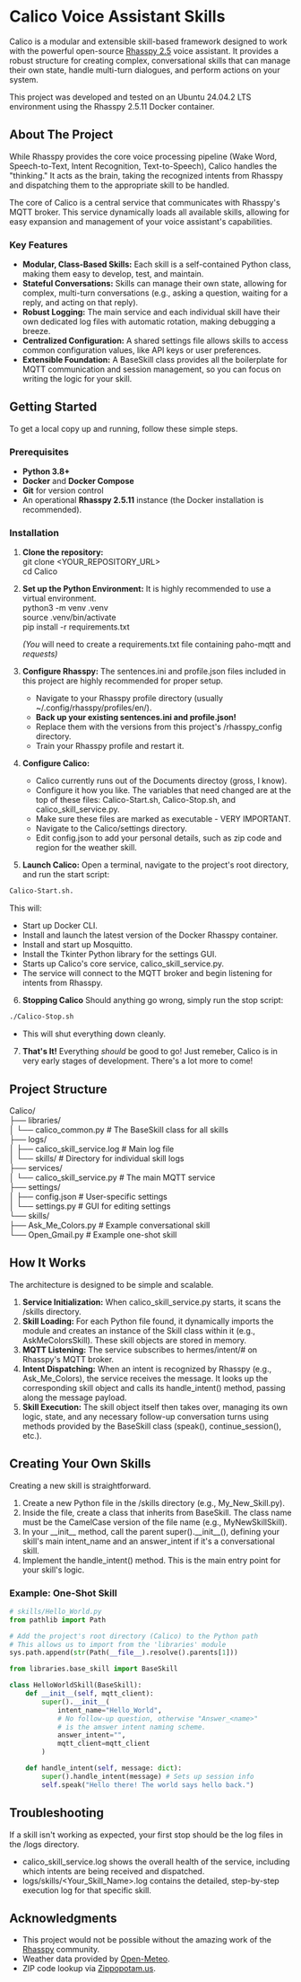 # **Calico Voice Assistant Skills**

Calico is a modular and extensible skill-based framework designed to work with the powerful open-source [Rhasspy 2.5](https://rhasspy.readthedocs.io/en/latest/) voice assistant. It provides a robust structure for creating complex, conversational skills that can manage their own state, handle multi-turn dialogues, and perform actions on your system.

This project was developed and tested on an Ubuntu 24.04.2 LTS environment using the Rhasspy 2.5.11 Docker container.

## **About The Project**

While Rhasspy provides the core voice processing pipeline (Wake Word, Speech-to-Text, Intent Recognition, Text-to-Speech), Calico handles the "thinking." It acts as the brain, taking the recognized intents from Rhasspy and dispatching them to the appropriate skill to be handled.

The core of Calico is a central service that communicates with Rhasspy's MQTT broker. This service dynamically loads all available skills, allowing for easy expansion and management of your voice assistant's capabilities.

### **Key Features**

* **Modular, Class-Based Skills:** Each skill is a self-contained Python class, making them easy to develop, test, and maintain.  
* **Stateful Conversations:** Skills can manage their own state, allowing for complex, multi-turn conversations (e.g., asking a question, waiting for a reply, and acting on that reply).  
* **Robust Logging:** The main service and each individual skill have their own dedicated log files with automatic rotation, making debugging a breeze.  
* **Centralized Configuration:** A shared settings file allows skills to access common configuration values, like API keys or user preferences.  
* **Extensible Foundation:** A BaseSkill class provides all the boilerplate for MQTT communication and session management, so you can focus on writing the logic for your skill.

## **Getting Started**

To get a local copy up and running, follow these simple steps.

### **Prerequisites**

* **Python 3.8+**  
* **Docker** and **Docker Compose**  
* **Git** for version control  
* An operational **Rhasspy 2.5.11** instance (the Docker installation is recommended).

### **Installation**

1. **Clone the repository:**  
   git clone \<YOUR\_REPOSITORY\_URL\>  
   cd Calico

2. **Set up the Python Environment:** It is highly recommended to use a virtual environment.  
   python3 \-m venv .venv  
   source .venv/bin/activate  
   pip install \-r requirements.txt

   *(You* will need to create a requirements.txt file containing paho-mqtt and *requests)*  
3. **Configure Rhasspy:** The sentences.ini and profile.json files included in this project are highly recommended for proper setup.  
   * Navigate to your Rhasspy profile directory (usually \~/.config/rhasspy/profiles/en/).
   * **Back up your existing sentences.ini and profile.json\!**  
   * Replace them with the versions from this project's /rhasspy\_config directory.  
   * Train your Rhasspy profile and restart it.  
4. **Configure Calico:**
   * Calico currently runs out of the Documents directoy (gross, I know).   
   * Configure it how you like. The variables that need changed are at the top of these files: Calico-Start.sh, Calico-Stop.sh, and calico_skill_service.py.   
   * Make sure these files are marked as executable - VERY IMPORTANT.
   * Navigate to the Calico/settings directory.   
   * Edit config.json to add your personal details, such as zip code and region for the weather skill.  
5. **Launch Calico:** Open a terminal, navigate to the project's root directory, and run the start script:
```bash
Calico-Start.sh.
```
This will:  
   * Start up Docker CLI.  
   * Install and launch the latest version of the Docker Rhasspy container.  
   * Install and start up Mosquitto.  
   * Install the Tkinter Python library for the settings GUI.  
   * Starts up Calico's core service, calico_skill_service.py.  
   * The service will connect to the MQTT broker and begin listening for intents from Rhasspy.  
6. **Stopping Calico** Should anything go wrong, simply run the stop script:
```bash
./Calico-Stop.sh  
```
   * This will shut everything down cleanly.  
7. **That's It!** Everything *should* be good to go! Just remeber, Calico is in very early stages of development. There's a lot more to come!

## **Project Structure**

Calico/  
├── libraries/  
│   └── calico\_common.py      \# The BaseSkill class for all skills  
├── logs/  
│   ├── calico\_skill\_service.log \# Main log file  
│   └── skills/                  \# Directory for individual skill logs  
├── services/  
│   └── calico\_skill\_service.py \# The main MQTT service  
├── settings/  
│   ├── config.json              \# User-specific settings  
│   └── settings.py              \# GUI for editing settings  
└── skills/  
    ├── Ask\_Me\_Colors.py         \# Example conversational skill  
    └── Open\_Gmail.py            \# Example one-shot skill

## **How It Works**

The architecture is designed to be simple and scalable.

1. **Service Initialization:** When calico\_skill\_service.py starts, it scans the /skills directory.  
2. **Skill Loading:** For each Python file found, it dynamically imports the module and creates an instance of the Skill class within it (e.g., AskMeColorsSkill). These skill objects are stored in memory.  
3. **MQTT Listening:** The service subscribes to hermes/intent/\# on Rhasspy's MQTT broker.  
4. **Intent Dispatching:** When an intent is recognized by Rhasspy (e.g., Ask\_Me\_Colors), the service receives the message. It looks up the corresponding skill object and calls its handle\_intent() method, passing along the message payload.  
5. **Skill Execution:** The skill object itself then takes over, managing its own logic, state, and any necessary follow-up conversation turns using methods provided by the BaseSkill class (speak(), continue\_session(), etc.).

## **Creating Your Own Skills**

Creating a new skill is straightforward.

1. Create a new Python file in the /skills directory (e.g., My\_New\_Skill.py).  
2. Inside the file, create a class that inherits from BaseSkill. The class name must be the CamelCase version of the file name (e.g., MyNewSkillSkill).  
3. In your \_\_init\_\_ method, call the parent super().\_\_init\_\_(), defining your skill's main intent\_name and an answer\_intent if it's a conversational skill.  
4. Implement the handle\_intent() method. This is the main entry point for your skill's logic.

### **Example: One-Shot Skill**

```python
# skills/Hello_World.py  
from pathlib import Path

# Add the project's root directory (Calico) to the Python path
# This allows us to import from the 'libraries' module
sys.path.append(str(Path(__file__).resolve().parents[1]))

from libraries.base_skill import BaseSkill

class HelloWorldSkill(BaseSkill):  
    def __init__(self, mqtt_client):  
        super().__init__(  
            intent_name="Hello_World",  
            # No follow-up question, otherwise "Answer_<name>"
            # is the amswer intent naming scheme.
            answer_intent="",  
            mqtt_client=mqtt_client  
        )

    def handle_intent(self, message: dict):  
        super().handle_intent(message) # Sets up session info  
        self.speak("Hello there! The world says hello back.")
```

## **Troubleshooting**

If a skill isn't working as expected, your first stop should be the log files in the /logs directory.

* calico\_skill\_service.log shows the overall health of the service, including which intents are being received and dispatched.  
* logs/skills/\<Your\_Skill\_Name\>.log contains the detailed, step-by-step execution log for that specific skill.

## **Acknowledgments**

* This project would not be possible without the amazing work of the [Rhasspy](https://rhasspy.readthedocs.io/en/latest/) community.  
* Weather data provided by [Open-Meteo](https://open-meteo.com/).  
* ZIP code lookup via [Zippopotam.us](http://www.zippopotam.us/).
